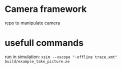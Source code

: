 # Camera framework
repo to manipulate camera

# usefull commands
run in simulation: 
```xsim --xscope "-offline trace.xmt" build/example_take_picture.xe```
